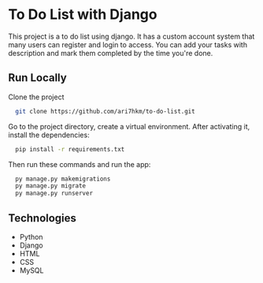 
# To Do List with Django
This project is a to do list using django. It has a custom account system that many users can register and login to access. You can add your tasks with description and mark them completed by the time you're done.   

## Run Locally  

Clone the project  

~~~bash  
  git clone https://github.com/ari7hkm/to-do-list.git
~~~

Go to the project directory, create a virtual environment. After activating it, install the dependencies:  

~~~bash  
  pip install -r requirements.txt
~~~

Then run these commands and run the app:

~~~bash  
  py manage.py makemigrations
  py manage.py migrate
  py manage.py runserver
~~~

## Technologies

* Python
* Django
* HTML
* CSS
* MySQL


